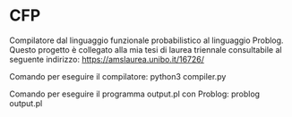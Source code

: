 # CFP
Compilatore dal linguaggio funzionale probabilistico al linguaggio Problog.
Questo progetto è collegato alla mia tesi di laurea triennale consultabile al seguente indirizzo:
https://amslaurea.unibo.it/16726/



Comando per eseguire il compilatore:
python3 compiler.py

Comando per eseguire il programma output.pl con Problog:
problog output.pl
